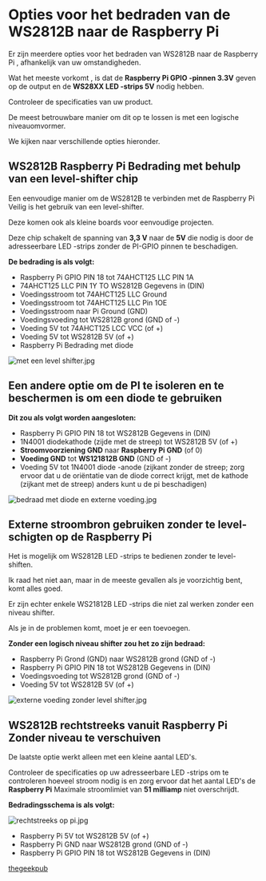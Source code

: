 # Opties voor het bedraden van de WS2812B naar de Raspberry Pi

Er zijn meerdere opties voor het bedraden van WS2812B naar de Raspberry Pi , afhankelijk van uw omstandigheden.

Wat het meeste vorkomt , is dat de **Raspberry Pi GPIO -pinnen 3.3V** geven op de output en de **WS28XX LED -strips 5V** nodig hebben.

Controleer de specificaties van uw product.
  
De meest betrouwbare manier om dit op te lossen is met een logische niveauomvormer.
  
We kijken naar verschillende opties hieronder.

## WS2812B Raspberry Pi Bedrading met behulp van een level-shifter chip

Een eenvoudige manier om de WS2812B te verbinden met de Raspberry Pi Veilig is het gebruik van een level-shifter.

 Deze komen ook als kleine boards voor eenvoudige projecten.

 Deze chip schakelt de spanning van **3,3 V** naar de **5V** die nodig is door de adresseerbare LED -strips zonder de PI-GPIO pinnen te beschadigen.

**De bedrading is als volgt:**

- Raspberry Pi GPIO PIN 18 tot 74AHCT125 LLC PIN 1A
- 74AHCT125 LLC PIN 1Y TO WS2812B Gegevens in (DIN)
- Voedingsstroom tot 74AHCT125 LLC Ground
- Voedingsstroom tot 74AHCT125 LLC Pin 1OE
- Voedingsstroom naar Pi Ground (GND)
- Voedingsvoeding tot WS2812B grond (GND of -)
- Voeding 5V tot 74AHCT125 LCC VCC (of +)
- Voeding 5V tot WS2812B 5V (of +)
- Raspberry Pi Bedrading met diode

![met een level shifter.jpg](<pi led configuraties/met een level shifter.jpg>)

## Een andere optie om de PI te isoleren en te beschermen is om een ​​diode te gebruiken

**Dit zou als volgt worden aangesloten:**

- Raspberry Pi GPIO PIN 18 tot WS2812B Gegevens in (DIN)
- 1N4001 diodekathode (zijde met de streep) tot WS2812B 5V (of +)
- **Stroomvoorziening GND** naar **Raspberry Pi GND** (of 0)
- **Voeding GND** tot **WS121812B GND** (GND of -)
- Voeding 5V tot 1N4001 diode -anode (zijkant zonder de streep; zorg ervoor dat u de oriëntatie van de diode correct krijgt, met de kathode (zijkant met de streep) anders kunt u de pi beschadigen)

![bedraad met diode en externe voeding.jpg](<pi led configuraties/bedraad met diode en externe voeding.jpg>)

## Externe stroombron gebruiken zonder te level-schigten op de Raspberry Pi

Het is mogelijk  om WS2812B LED -strips te bedienen zonder te level-shiften.

Ik raad het niet aan, maar in de meeste gevallen als je voorzichtig bent, komt alles goed.

Er zijn echter enkele WS21812B LED -strips die niet zal werken zonder een niveau shifter.

Als je in de problemen komt, moet je er een toevoegen.

**Zonder een logisch niveau shifter zou het zo zijn bedraad:**

- Raspberry Pi Grond (GND) naar WS2812B grond (GND of -)
- Raspberry Pi GPIO PIN 18 tot WS2812B Gegevens in (DIN)
- Voedingsvoeding tot WS2812B grond (GND of -)
- Voeding 5V tot WS2812B 5V (of +)

![externe voeding zonder level shifter.jpg](<pi led configuraties/externe voeding zonder level shifter.jpg>)

## WS2812B rechtstreeks vanuit Raspberry Pi Zonder niveau te verschuiven

De laatste optie werkt alleen met een kleine aantal LED's.

 Controleer de specificaties op uw adresseerbare LED -strips om te controleren hoeveel stroom nodig is en zorg ervoor dat  het aantal LED's de  **Raspberry Pi** Maximale stroomlimiet van **51 milliamp** niet overschrijdt.

 **Bedradingsschema is als volgt:**

![rechtstreeks op pi.jpg](<pi led configuraties/rechtstreeks op pi.jpg>)

- Raspberry Pi 5V tot WS2812B 5V (of +)
- Raspberry Pi GND naar WS2812B grond (GND of -)
- Raspberry Pi GPIO PIN 18 tot WS2812B Gegevens in (DIN)

[thegeekpub](https://www.thegeekpub.com/15990/wiring-ws2812b-addressable-leds-to-the-raspbery-pi/?srsltid=AfmBOopCNNKBqP1UMyui9dj0vG7H8_cM-HufnEJjs7s2CZ9avXvwOOD3)
